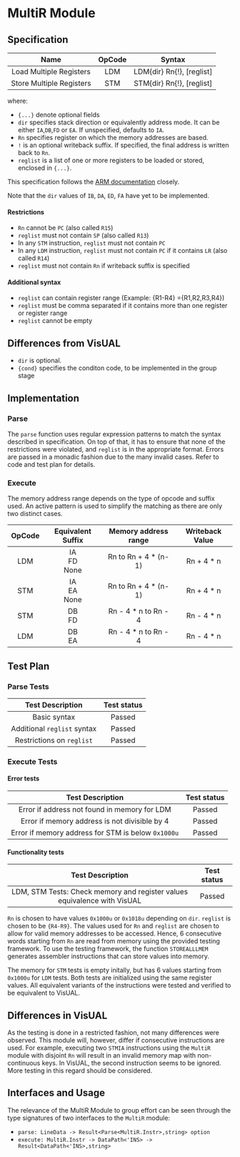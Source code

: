 # MultiR Module
## Specification
<center>

Name | OpCode | Syntax 
| :---:| :---: | :---: |
|Load Multiple Registers| LDM | LDM{dir} Rn{!}, [reglist]
|Store Multiple Registers| STM | STM{dir} Rn{!}, [reglist]
</center>

where:

- ```{...}``` denote optional fields
- ```dir``` specifies stack direction or equivalently address mode. It can be either ```IA```,```DB```,```FD``` or ```EA```. If unspecified, defaults to `IA`.
- ```Rn``` specifies register on which the memory addresses are based.
- ```!``` is an optional writeback suffix. If specified, the final address is written back to ```Rn```.
- ```reglist``` is a list of one or more registers to be loaded or stored, enclosed in ```{...}```. 

This specification follows the [ARM documentation](http://infocenter.arm.com/help/index.jsp?topic=/com.arm.doc.dui0552a/BABCAEDD.html) closely. 

Note that the `dir` values of `IB`, `DA`, `ED`, `FA` have yet to be implemented. 

#### Restrictions
- ```Rn``` cannot be ```PC``` (also called ```R15```)
- ```reglist``` must not contain ```SP``` (also called ```R13```)
- In any ```STM``` instruction, ```reglist``` must not contain ```PC```
- In any ```LDM``` instruction, ```reglist``` must not contain ```PC``` if it contains ```LR``` (also called ```R14```)
- ```reglist``` must not contain ```Rn``` if writeback suffix is specified

#### Additional syntax
- ```reglist``` can contain register range (Example: {R1-R4} ={R1,R2,R3,R4})
- ```reglist``` must be comma separated if it contains more than one register or register range
- ```reglist``` cannot be empty
## Differences from VisUAL
- ```dir``` is optional.
- ```{cond}``` specifies the conditon code, to be implemented in the group stage

## Implementation

### Parse
The ```parse``` function uses regular expression patterns to match the syntax described in specification. On top of that, it has to ensure that none of the restrictions were violated, and ```reglist``` is in the appropriate format. Errors are passed in a monadic fashion due to the many invalid cases. Refer to code and test plan for details. 

### Execute
The memory address range depends on the type of opcode and suffix used. An active pattern is used to simplify the matching as there are only two distinct cases.

| OpCode | Equivalent Suffix | Memory address range | Writeback Value 
| :---:|:---:|:---:|:---:|
| LDM | IA <br> FD <br> None |Rn to Rn + 4 * (n-1)| Rn + 4 * n
| STM |IA <br> EA <br> None | Rn to Rn + 4 * (n-1) |  Rn + 4 * n
| STM | DB <br> FD | Rn - 4 * n to Rn - 4 | Rn - 4 * n
| LDM | DB <br> EA | Rn - 4 * n to Rn - 4  | Rn - 4 * n

## Test Plan
### Parse Tests
| Test Description | Test status
| :---:|:---:|
| Basic syntax  |  Passed
| Additional ```reglist``` syntax | Passed
| Restrictions on ```reglist``` | Passed

### Execute Tests
#### Error tests
| Test Description | Test status
| :---:|:---:|
| Error if address not found in memory for LDM |  Passed
| Error if memory address is not divisible by 4 | Passed
| Error if memory address for STM is below ```0x1000u``` | Passed

#### Functionality tests
| Test Description | Test status
| :---:|:---:|
| LDM, STM Tests: Check memory and register values equivalence with VisUAL|  Passed

```Rn``` is chosen to have values ```0x1000u``` or ```0x1018u``` depending on ```dir```. ```reglist``` is chosen to be ```{R4-R9}```. The values used for ```Rn``` and ```reglist``` are chosen to allow for valid memory addresses to be accessed. Hence, 6 consecutive words starting from ```Rn``` are read from memory using the provided testing framework. To use the testing framework, the function ```STOREALLLMEM``` generates assembler instructions that can store values into memory. 

The memory for ```STM``` tests is empty initally, but has 6 values starting from ```0x1000u``` for ```LDM``` tests. Both tests are initialized using the same register values. All equivalent variants of the instructions were tested and verified to be equivalent to VisUAL.

## Differences in VisUAL
As the testing is done in a restricted fashion, not many differences were observed. This module will, however, differ if consecutive instructions are used. For example, executing two ```STMIA``` instructions using the ```MultiR``` module with disjoint ```Rn``` will result in an invalid memory map with non-continuous keys. In VisUAL, the second instruction seems to be ignored. More testing in this regard should be considered.  

## Interfaces and Usage
The relevance of the MultiR Module to group effort can be seen through the type signatures of two interfaces to the ```MultiR``` module:
- ```parse: LineData -> Result<Parse<MultiR.Instr>,string> option```
- ```execute: MultiR.Instr -> DataPath<'INS> -> Result<DataPath<'INS>,string>``` 

